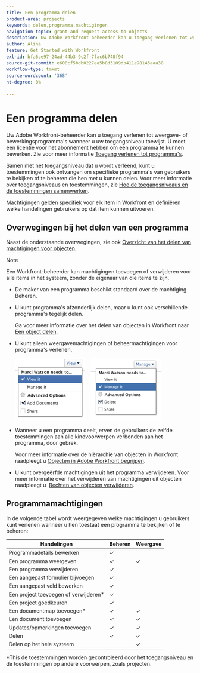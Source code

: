 ```yaml
---
title: Een programma delen
product-area: projects
keywords: delen,programma,machtigingen
navigation-topic: grant-and-request-access-to-objects
description: Uw Adobe Workfront-beheerder kan u toegang verlenen tot weergave- of bewerkingsprogramma's wanneer u uw toegangsniveau toewijst. U moet een licentie voor het abonnement hebben om een programma te kunnen bewerken.
author: Alina
feature: Get Started with Workfront
exl-id: bfa6ce97-24ad-44b3-9c2f-7fac6b748f94
source-git-commit: e608cf5bdb0227ea5b8d3109db411e98145aaa38
workflow-type: tm+mt
source-wordcount: '368'
ht-degree: 0%

---
```


# Een programma delen

Uw Adobe Workfront-beheerder kan u toegang verlenen tot weergave- of bewerkingsprogramma&#39;s wanneer u uw toegangsniveau toewijst. U moet een licentie voor het abonnement hebben om een programma te kunnen bewerken. Zie voor meer informatie [Toegang verlenen tot programma&#39;s](../../administration-and-setup/add-users/configure-and-grant-access/grant-access-programs.md).

Samen met het toegangsniveau dat u wordt verleend, kunt u toestemmingen ook ontvangen om specifieke programma&#39;s van gebruikers te bekijken of te beheren die hen met u kunnen delen. Voor meer informatie over toegangsniveaus en toestemmingen, zie [Hoe de toegangsniveaus en de toestemmingen samenwerken](../../administration-and-setup/add-users/access-levels-and-object-permissions/how-access-levels-permissions-work-together.md).

Machtigingen gelden specifiek voor elk item in Workfront en definiëren welke handelingen gebruikers op dat item kunnen uitvoeren.

## Overwegingen bij het delen van een programma

Naast de onderstaande overwegingen, zie ook [Overzicht van het delen van machtigingen voor objecten](../../workfront-basics/grant-and-request-access-to-objects/sharing-permissions-on-objects-overview.md).

>[!NOTE]
>
>Een Workfront-beheerder kan machtigingen toevoegen of verwijderen voor alle items in het systeem, zonder de eigenaar van die items te zijn.

* De maker van een programma beschikt standaard over de machtiging Beheren.

* U kunt programma&#39;s afzonderlijk delen, maar u kunt ook verschillende programma&#39;s tegelijk delen.

   Ga voor meer informatie over het delen van objecten in Workfront naar [Een object delen](../../workfront-basics/grant-and-request-access-to-objects/share-an-object.md).

* U kunt alleen weergavemachtigingen of beheermachtigingen voor programma&#39;s verlenen.

   ![](assets/screen-shot-2014-01-23-at-12.45.15-pm.png)    ![](assets/screen-shot-2014-01-22-at-10.03.43-am-190x167.png)

* Wanneer u een programma deelt, erven de gebruikers de zelfde toestemmingen aan alle kindvoorwerpen verbonden aan het programma, door gebrek.

   Voor meer informatie over de hiërarchie van objecten in Workfront raadpleegt u [Objecten in Adobe Workfront begrijpen](../../workfront-basics/navigate-workfront/workfront-navigation/understand-objects.md).

* U kunt overgeërfde machtigingen uit het programma verwijderen. Voor meer informatie over het verwijderen van machtigingen uit objecten raadpleegt u  [Rechten van objecten verwijderen](../../workfront-basics/grant-and-request-access-to-objects/remove-permissions-from-objects.md).

## Programmamachtigingen

In de volgende tabel wordt weergegeven welke machtigingen u gebruikers kunt verlenen wanneer u hen toestaat een programma te bekijken of te beheren:

| **Handelingen** | **Beheren** | **Weergave** |
|---|---|---|
| Programmadetails bewerken | ✓ |   |
| Een programma weergeven | ✓ | ✓ |
| Een programma verwijderen | ✓ |   |
| Een aangepast formulier bijvoegen | ✓ |   |
| Een aangepast veld bewerken | ✓ |   |
| Een project toevoegen of verwijderen&#42; | ✓ |   |
| Een project goedkeuren | ✓ |   |
| Een documentmap toevoegen&#42; | ✓ | ✓ |
| Een document toevoegen | ✓ | ✓ |
| Updates/opmerkingen toevoegen | ✓ | ✓ |
| Delen | ✓ | ✓ |
| Delen op het hele systeem |   | ✓ |

*This de toestemmingen worden gecontroleerd door het toegangsniveau en de toestemmingen op andere voorwerpen, zoals projecten. 
